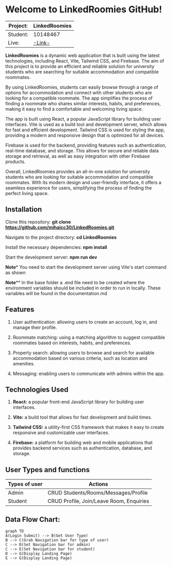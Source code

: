 
# Welcome to LinkedRoomies GitHub!

  
|Project:|LinkedRoomies |
|---------------------|-------------------------------|
|Student:|10148467 |
|Live:|[-Link-](https://linkroomie.web.app)| |

  

**LinkedRoomies** is a dynamic web application that is built using the latest technologies, including React, Vite, Tailwind CSS, and Firebase. The aim of this project is to provide an efficient and reliable solution for university students who are searching for suitable accommodation and compatible roommates.

  

By using LinkedRoomies, students can easily browse through a range of options for accommodation and connect with other students who are looking for a compatible roommate. The app simplifies the process of finding a roommate who shares similar interests, habits, and preferences, making it easy to find a comfortable and welcoming living space.

  

The app is built using React, a popular JavaScript library for building user interfaces. Vite is used as a build tool and development server, which allows for fast and efficient development. Tailwind CSS is used for styling the app, providing a modern and responsive design that is optimized for all devices.

  

Firebase is used for the backend, providing features such as authentication, real-time database, and storage. This allows for secure and reliable data storage and retrieval, as well as easy integration with other Firebase products.

  

Overall, LinkedRoomies provides an all-in-one solution for university students who are looking for suitable accommodation and compatible roommates. With its modern design and user-friendly interface, it offers a seamless experience for users, simplifying the process of finding the perfect living space.

  

## Installation

  

Clone this repository: **git clone https://github.com/mihaicc30/LinkedRoomies.git**

  

Navigate to the project directory: **cd LinkedRoomies**

  

Install the necessary dependencies: **npm install**

  

Start the development server: **npm run dev**

  

**Note***
You need to start the development server using Vite's start command as shown

**Note****
In the base folder a .end file need to be created where the environment variables should be included in order to run in locally. These variables will be found in the documentation.md

  

## Features

1. User authentication: allowing users to create an account, log in, and manage their profile.

2. Roommate matching: using a matching algorithm to suggest compatible roommates based on interests, habits, and preferences.

3. Property search: allowing users to browse and search for available accommodation based on various criteria, such as location and amenities.

4. Messaging: enabling users to communicate with admins within the app.

  

## Technologies Used

  

1.  **React:** a popular front-end JavaScript library for building user interfaces.

2.  **Vite:** a build tool that allows for fast development and build times.

3.  **Tailwind CSS:** a utility-first CSS framework that makes it easy to create responsive and customizable user interfaces.

4.  **Firebase:** a platform for building web and mobile applications that provides backend services such as authentication, database, and storage.

  

## User Types and functions

  

| Types of user | Actions
|---------------------|-------------------------------|
|Admin |CRUD Students/Rooms/Messages/Profile |
|Student |CRUD Profile, Join/Leave Room, Enquiries |

  
  

## Data Flow Chart:

  

```mermaid
graph TD
A(Login Submit) --> B(Get User Type)
B --> C(Grab Navigation bar for type of user)
C --> D(Set Navigation bar for admin)
C --> E(Set Navigation bar for student)
D --> G(Display Landing Page)
E --> G(Display Landing Page)
```